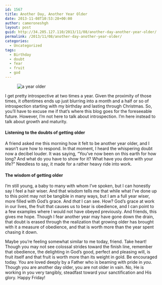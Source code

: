 ```yaml
---
id: 1567
title: Another Day, Another Year Older
date: 2013-11-08T10:53:28+00:00
author: cameroneshgh
layout: post
guid: http://34.205.127.110/2013/11/08/another-day-another-year-older/
permalink: /2013/11/08/another-day-another-year-older/
categories:
  - Uncategorized
tags:
  - Birthday
  - doubt
  - fear
  - fruit
  - god
---
```

<figure> 

<img alt="a year older" src="https://waywardjourneyer.files.wordpress.com/2013/11/5182e-0h5mgndhufbsnrhbn.jpg?w=525" data-recalc-dims="1" />
  
</figure> 

I get pretty introspective at two times a year. Given the proximity of those times, it oftentimes ends up just blurring into a month and a half or so of introspection starting with my birthday and lasting through Christmas. So, you’ll have to excuse me if that’s where this blog goes for the foreseeable future. However, I’m not here to talk about introspection. I’m here instead to talk about growth and maturity.

#### Listening to the doubts of getting older

A friend asked me this morning how it felt to be another year older, and I wasn’t sure how to respond. In that moment, I heard the whispering doubt now a decibel louder. It was saying, “You’ve now been on this earth for how long? And what do you have to show for it? What have you done with your life?” Needless to say, it made for a rather heavy ride into work.

#### The wisdom of getting older

I’m still young, a baby to many with whom I’ve spoken, but I can honestly say I feel a hair wiser. And that wisdom tells me that while what I’ve done up to this point may not be tangible in many ways, but I am a full year wiser, more filled with God’s grace. And _that_ I can see. How? God’s grace at work in our lives, the fruit that causes us to bear is obedience, and I can point to a few examples where I would not have obeyed previously. And friends, this gives me hope. Though I fear another year may have gone down the drain, that doubt is erased through the realization that growing older has brought with it a measure of obedience, and that is worth more than the year spent chasing it down.

Maybe you’re feeling somewhat similar to me today, friend. Take heart! Though you may not see colossal strides toward the finish line, remember that obedience, the delighting in God’s good, perfect and pleasing will, is fruit itself and that fruit is worth more than its weight in gold. Be encouraged today. You are loved deeply by a Father who is beaming with pride in _you_. Though you are another day older, you are not older in vain. No, He is working in you very tangibly, steadfast toward your sanctification and His glory. Happy Friday!